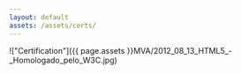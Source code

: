 ```yaml
---
layout: default
assets: /assets/certs/
---
```

!["Certification"]({{ page.assets }}MVA/2012_08_13_HTML5_-_Homologado_pelo_W3C.jpg)
